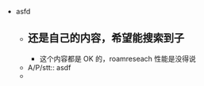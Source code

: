 - asfd
    - 还是自己的内容，希望能搜索到子
        - 
        - 这个内容都是 OK 的，roamreseach 性能是没得说
    - A/P/stt:: asdf
    - 

